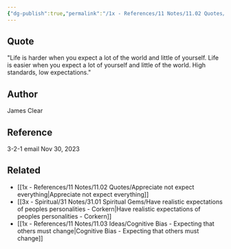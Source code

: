 ```yaml
---
{"dg-publish":true,"permalink":"/1x - References/11 Notes/11.02 Quotes/Life is harder when you expect a lot of the world and little of yourself - James Clear/","title":"Life is harder when you expect a lot of the world and little of yourself - James Clear","noteIcon":"","created":"2023-11-30T19:33:33.000+03:00","updated":"2024-02-14T20:18:40.861+03:00"}
---
```



## Quote
"Life is harder when you expect a lot of the world and little of yourself.
Life is easier when you expect a lot of yourself and little of the world.
High standards, low expectations."

## Author
James Clear

## Reference
3-2-1 email Nov 30, 2023

## Related
- [[1x - References/11 Notes/11.02 Quotes/Appreciate not expect everything\|Appreciate not expect everything]]
- [[3x - Spiritual/31 Notes/31.01 Spiritual Gems/Have realistic expectations of peoples personalities - Corkern\|Have realistic expectations of peoples personalities - Corkern]]
- [[1x - References/11 Notes/11.03 Ideas/Cognitive Bias - Expecting that others must change\|Cognitive Bias - Expecting that others must change]]
